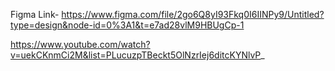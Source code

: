 Figma Link- https://www.figma.com/file/2go6Q8yI93Fkq0I6IINPy9/Untitled?type=design&node-id=0%3A1&t=e7ad28vlM9HBUgCp-1


https://www.youtube.com/watch?v=uekCKnmCi2M&list=PLucuzpTBeckt5OlNzrIej6ditcKYNlvP_
